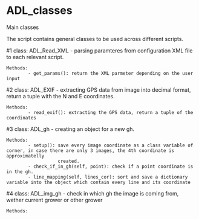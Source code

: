 # ADL_classes
Main classes

The script contains general classes to be used across different scripts.

#1 class: ADL_Read_XML - parsing paramteres from configuration XML file to each relevant script.

    Methods:
            - get_params(): return the XML parmeter depending on the user input
            
#2 class: ADL_EXIF - extracting GPS data from image into decimal format, return a tuple with the N and E coordinates.

    Methods:
            - read_exif(): extracting the GPS data, return a tuple of the coordinates
            
#3 class: ADL_gh - creating an object for a new gh. 

    Methods:
            - setup(): save every image coordinate as a class variable of corner, in case there are only 3 images, the 4th coordinate is approximatelly     
                       created.
            - check_if_in_gh(self, point): check if a point coordinate is in the gh.
            - line_mapping(self, lines_cor): sort and save a dictionary variable into the object which contain every line and its coordinate
            
#4 class: ADL_img_gh - check in which gh the image is coming from, wether current grower or other grower

    Methods:

    

    
